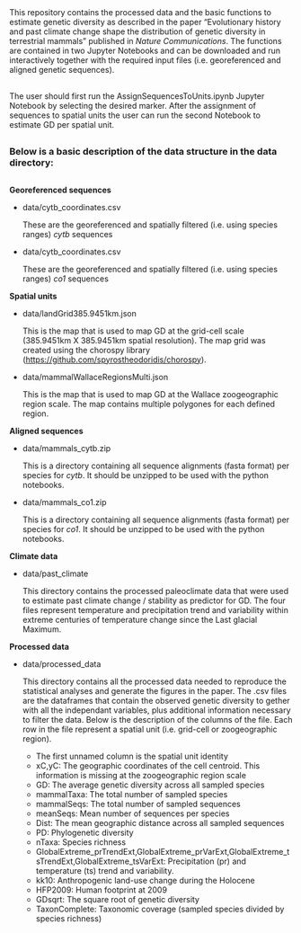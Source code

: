 ##

This repository contains the processed data and the basic functions to estimate genetic diversity as described in the paper “Evolutionary history and past climate change shape the distribution of genetic diversity in terrestrial mammals” published in *Nature Communications*. The functions are contained in two Jupyter Notebooks and can be downloaded and run interactively together with the required input files (i.e. georeferenced and aligned genetic sequences).

##

The user should first run the AssignSequencesToUnits.ipynb Jupyter Notebook by selecting the desired marker. After the assignment of sequences to spatial units the user can run the second Notebook to estimate GD per spatial unit.

##

### Below is a basic description of the data structure in the data directory:

##

**Georeferenced sequences**

* data/cytb_coordinates.csv

  These are the georeferenced and spatially filtered (i.e. using species ranges) *cytb* sequences

* data/cytb_coordinates.csv

  These are the georeferenced and spatially filtered (i.e. using species ranges) *co1* sequences

**Spatial units**

* data/landGrid385.9451km.json

  This is the map that is used to map GD at the grid-cell scale (385.9451km X 385.9451km spatial resolution). The map grid was created using the chorospy library (https://github.com/spyrostheodoridis/chorospy).

* data/mammalWallaceRegionsMulti.json

  This is the map that is used to map GD at the Wallace zoogeographic region scale. The map contains multiple polygones for each defined region.

**Aligned sequences**

* data/mammals_cytb.zip

  This is a directory containing all sequence alignments (fasta format) per species for *cytb*. It should be unzipped to be used with the python notebooks.

* data/mammals_co1.zip

  This is a directory containing all sequence alignments (fasta format) per species for *co1*. It should be unzipped to be used with the python notebooks.

**Climate data**

* data/past_climate
  
  This directory contains the processed paleoclimate data that were used to estimate past climate change / stability as predictor for GD. The four files represent temperature and precipitation trend and variability within extreme centuries of temperature change since the Last glacial Maximum. 
  
 
**Processed data**
  
* data/processed_data

  This directory contains all the processed data needed to reproduce the statistical analyses and generate the figures in the paper. The .csv files are the dataframes that contain the observed genetic diversity to gether with all the independant variables, plus additional information necessary to filter the data. Below is the description of the columns of the file. Each row in the file represent a spatial unit (i.e. grid-cell or zoogeographic region).
  
  - The first unnamed column is the spatial unit identity
  - xC,yC: The geographic coordinates of the cell centroid. This information is missing at the zoogeographic region scale
  - GD: The average genetic diversity across all sampled species
  - mammalTaxa: The total number of sampled species
  - mammalSeqs: The total number of sampled sequences
  - meanSeqs: Mean number of sequences per species
  - Dist: The mean geographic distance across all sampled sequences
  - PD: Phylogenetic diversity
  - nTaxa: Species richness
  - GlobalExtreme_prTrendExt,GlobalExtreme_prVarExt,GlobalExtreme_tsTrendExt,GlobalExtreme_tsVarExt: Precipitation (pr) and temperature (ts) trend and variability.
  - kk10: Anthropogenic land-use change during the Holocene
  - HFP2009: Human footprint at 2009
  - GDsqrt: The square root of genetic diversity
  - TaxonComplete: Taxonomic coverage (sampled species divided by species richness)
